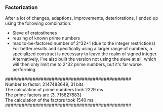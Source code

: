 ### Factorization

After a lot of changes, adaptions, improvements, deteriorations, I ended up using the following combination:    
- Sieve of eratosthenes  
- reusing of known prime numbers  
- max to-be-factored number of 2^32+1 (due to the integer restrictions)  
For better results and specifically using a larger range of numbers, a specialized construct is necessary to leave the realm of signed integer.
Alternatively, I've also built the version not using the sieve at all, which will then only limit me to 2^32 prime numbers, but it's far worse performing.
  
##############################################  
Number to factor: 2147483649, 31 bits  
The calculation of prime numbers took 2229 ms  
The prime factors are [3, 715827883]  
The calculation of the factors took 1540 ms  
##############################################  
  